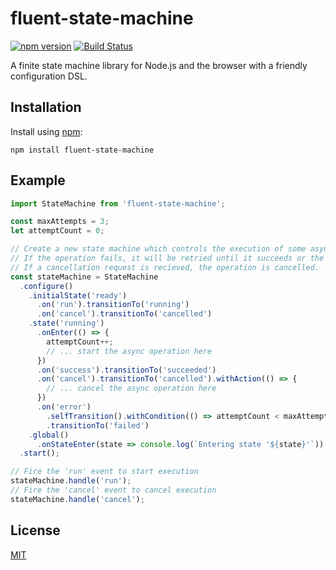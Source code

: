 # fluent-state-machine

[![npm version](https://badge.fury.io/js/fluent-state-machine.svg)](https://badge.fury.io/js/fluent-state-machine)
[![Build Status](https://api.travis-ci.org/nickuraltsev/fluent-state-machine.svg?branch=master)](https://travis-ci.org/nickuraltsev/fluent-state-machine)

A finite state machine library for Node.js and the browser with a friendly configuration DSL.

## Installation

Install using [npm](https://www.npmjs.org/):

```
npm install fluent-state-machine
```

## Example

```javascript
import StateMachine from 'fluent-state-machine';

const maxAttempts = 3;
let attemptCount = 0;

// Create a new state machine which controls the execution of some asynchronous operation.
// If the operation fails, it will be retried until it succeeds or the number of attempts reaches the limit.
// If a cancellation request is recieved, the operation is cancelled.
const stateMachine = StateMachine
  .configure()
    .initialState('ready')
      .on('run').transitionTo('running')
      .on('cancel').transitionTo('cancelled')
    .state('running')
      .onEnter(() => {
        attemptCount++;
        // ... start the async operation here
      })
      .on('success').transitionTo('succeeded')
      .on('cancel').transitionTo('cancelled').withAction(() => {
        // ... cancel the async operation here
      })
      .on('error')
        .selfTransition().withCondition(() => attemptCount < maxAttempts)
        .transitionTo('failed')
    .global()
      .onStateEnter(state => console.log(`Entering state '${state}'`))
  .start();

// Fire the 'run' event to start execution
stateMachine.handle('run');
// Fire the 'cancel' event to cancel execution
stateMachine.handle('cancel');
```

## License

[MIT](https://github.com/nickuraltsev/fluent-state-machine/blob/master/LICENSE)
